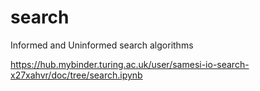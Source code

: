 # search
Informed and Uninformed search algorithms


https://hub.mybinder.turing.ac.uk/user/samesi-io-search-x27xahvr/doc/tree/search.ipynb
